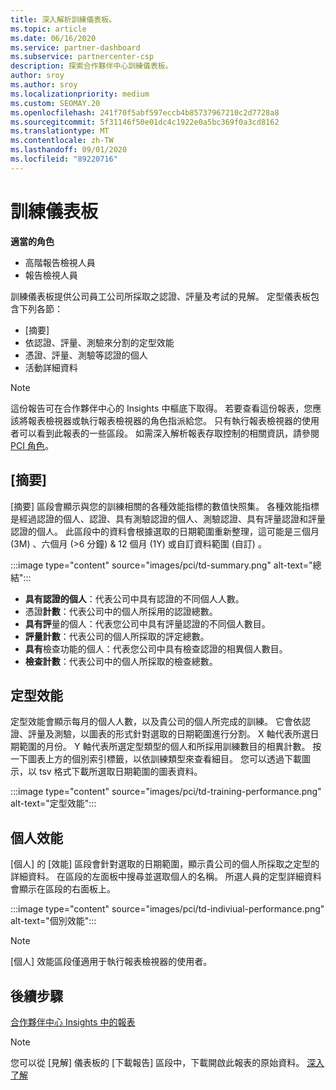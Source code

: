 ```yaml
---
title: 深入解析訓練儀表板。
ms.topic: article
ms.date: 06/16/2020
ms.service: partner-dashboard
ms.subservice: partnercenter-csp
description: 探索合作夥伴中心訓練儀表板。
author: sroy
ms.author: sroy
ms.localizationpriority: medium
ms.custom: SEOMAY.20
ms.openlocfilehash: 241f70f5abf597eccb4b85737967210c2d7728a8
ms.sourcegitcommit: 5f31146f50e01dc4c1922e0a5bc369f0a3cd8162
ms.translationtype: MT
ms.contentlocale: zh-TW
ms.lasthandoff: 09/01/2020
ms.locfileid: "89220716"
---
```

# <a name="trainings-dashboard"></a>訓練儀表板

**適當的角色**
- 高階報告檢視人員
- 報告檢視人員

訓練儀表板提供公司員工公司所採取之認證、評量及考試的見解。 定型儀表板包含下列各節：

- [摘要]
- 依認證、評量、測驗來分割的定型效能
- 憑證、評量、測驗等認證的個人
- 活動詳細資料

>[!NOTE] 
>這份報告可在合作夥伴中心的 Insights 中樞底下取得。 若要查看這份報表，您應該將報表檢視器或執行報表檢視器的角色指派給您。 只有執行報表檢視器的使用者可以看到此報表的一些區段。 如需深入解析報表存取控制的相關資訊，請參閱 [PCI 角色](pci-roles.md)。

## <a name="summary"></a>[摘要]

[摘要] 區段會顯示與您的訓練相關的各種效能指標的數值快照集。 各種效能指標是經過認證的個人、認證、具有測驗認證的個人、測驗認證、具有評量認證和評量認證的個人。 此區段中的資料會根據選取的日期範圍重新整理，這可能是三個月 (3M) 、六個月 (>6 分鐘) & 12 個月 (1Y) 或自訂資料範圍 (自訂) 。 

:::image type="content" source="images/pci/td-summary.png" alt-text="總結":::

- **具有認證的個人**：代表公司中具有認證的不同個人人數。
- 憑證**計數**：代表公司中的個人所採用的認證總數。
- **具有評**量的個人：代表您公司中具有評量認證的不同個人數目。 
- **評量計數**：代表公司的個人所採取的評定總數。
- **具有**檢查功能的個人：代表您公司中具有檢查認證的相異個人數目。 
- **檢查計數**：代表公司中的個人所採取的檢查總數。

## <a name="training-performance"></a>定型效能

定型效能會顯示每月的個人人數，以及貴公司的個人所完成的訓練。 它會依認證、評量及測驗，以圖表的形式針對選取的日期範圍進行分割。 X 軸代表所選日期範圍的月份。 Y 軸代表所選定型類型的個人和所採用訓練數目的相異計數。 按一下圖表上方的個別索引標籤，以依訓練類型來查看細目。 您可以透過下載圖示，以 tsv 格式下載所選取日期範圍的圖表資料。

:::image type="content" source="images/pci/td-training-performance.png" alt-text="定型效能":::

## <a name="individuals-performance"></a>個人效能

[個人] 的 [效能] 區段會針對選取的日期範圍，顯示貴公司的個人所採取之定型的詳細資料。 在區段的左面板中搜尋並選取個人的名稱。 所選人員的定型詳細資料會顯示在區段的右面板上。

:::image type="content" source="images/pci/td-indiviual-performance.png" alt-text="個別效能":::

>[!NOTE] 
> [個人] 效能區段僅適用于執行報表檢視器的使用者。 

## <a name="next-steps"></a>後續步驟

[合作夥伴中心 Insights 中的報表](partner-center-insights.md)

>[!NOTE] 
> 您可以從 [見解] 儀表板的 [下載報告] 區段中，下載開啟此報表的原始資料。 [深入了解](pci-download-reports.md)